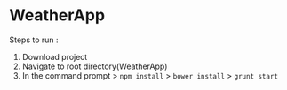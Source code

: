 # WeatherApp

Steps to run :

1. Download project
2. Navigate to root directory(WeatherApp)
3. In the command prompt 
                       > `npm install`
                       > `bower install`
                       > `grunt start`
